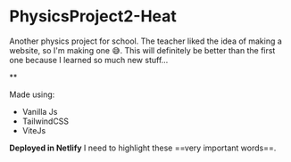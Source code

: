 # PhysicsProject2-Heat

Another physics project for school. The teacher liked the idea of making a website, so I'm making one 😅. This will definitely be better than the first one because I learned so much new stuff... <br>

**

Made using: 
* Vanilla Js
* TailwindCSS 
* ViteJs  

**Deployed in Netlify**
I need to highlight these ==very important words==.
